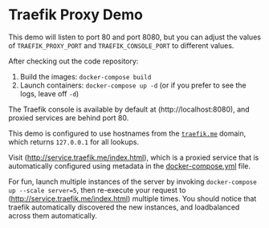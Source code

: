# Traefik Proxy Demo

This demo will listen to port 80 and port 8080, but you can adjust the values of `TRAEFIK_PROXY_PORT` and `TRAEFIK_CONSOLE_PORT` to different values.

After checking out the code repository:
1. Build the images: `docker-compose build`
2. Launch containers: `docker-compose up -d` (or if you prefer to see the logs, leave off `-d`)

The Traefik console is available by default at (http://localhost:8080), and proxied services are behind port 80.

This demo is configured to use hostnames from the [`traefik.me`](http://traefik.me) domain, which returns `127.0.0.1` for all lookups.

Visit (http://service.traefik.me/index.html), which is a proxied service that is automatically configured using metadata in the [docker-compose.yml](./docker-compose.yml) file.

For fun, launch multiple instances of the server by invoking `docker-compose up --scale server=5`, then re-execute your request to (http://service.traefik.me/index.html) multiple times.  You should notice that traefik automatically discovered the new instances, and loadbalanced across them automatically.